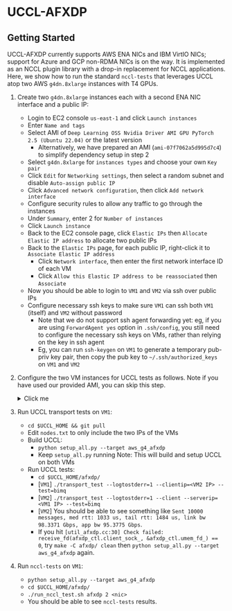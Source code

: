 # UCCL-AFXDP

## Getting Started

UCCL-AFXDP currently supports AWS ENA NICs and IBM VirtIO NICs; support for Azure and GCP non-RDMA NICs is on the way. It is implemented as an NCCL plugin library with a drop-in replacement for NCCL applications. Here, we show how to run the standard `nccl-tests` that leverages UCCL atop two AWS `g4dn.8xlarge` instances with T4 GPUs. 

1. Create two `g4dn.8xlarge` instances each with a second ENA NIC interface and a public IP: 
    * Login to EC2 console `us-east-1` and click `Launch instances`
    * Enter `Name and tags`
    * Select AMI of `Deep Learning OSS Nvidia Driver AMI GPU PyTorch 2.5 (Ubuntu 22.04)` or the latest version
        * Alternatively, we have prepared an AMI (`ami-07f7062a5d995d7c4`) to simplify dependency setup in step 2
    * Select `g4dn.8xlarge` for `instances types` and choose your own `Key pair`
    * Click `Edit` for `Networking settings`, then select a random subnet and disable `Auto-assign public IP`
    * Click `Advanced network configuration`, then click `Add network interface`
    * Configure security rules to allow any traffic to go through the instances
    * Under `Summary`, enter 2 for `Number of instances`
    * Click `Launch instance`
    * Back to the EC2 console page, click `Elastic IPs` then `Allocate Elastic IP address` to allocate two public IPs
    * Back to the `Elastic IPs` page, for each public IP, right-click it to `Associate Elastic IP address`
        * Click `Network interface`, then enter the first network interface ID of each VM
        * Click `Allow this Elastic IP address to be reassociated` then `Associate`
    * Now you should be able to login to `VM1` and `VM2` via ssh over public IPs
    * Configure necessary ssh keys to make sure `VM1` can ssh both `VM1` (itself) and `VM2` without password
        * Note that we do not support ssh agent forwarding yet: eg, if you are using `ForwardAgent yes` option in `.ssh/config`, you still need to configure the necessary ssh keys on VMs, rather than relying on the key in ssh agent
        * Eg, you can run `ssh-keygen` on `VM1` to generate a temporary pub-priv key pair, then copy the pub key to `~/.ssh/authorized_keys` on `VM1` and `VM2`

2. Configure the two VM instances for UCCL tests as follows. Note if you have used our provided AMI, you can skip this step.
    <details><summary>Click me</summary>
    
    * Prepare dependencies:
        * On Amazon VMs (Skip this step on other environments): Update AWS ENA driver to support zero-copy AF_XDP 
            ```
            # Install last ena driver with reboot persistent
            sudo apt-get install dkms
            git clone https://github.com/amzn/amzn-drivers.git -b ena_linux_2.13.0
            sudo mv amzn-drivers /usr/src/amzn-drivers-2.13.0
            sudo vi /usr/src/amzn-drivers-2.13.0/dkms.conf

            # Paste the following and save the file:
            PACKAGE_NAME="ena"
            PACKAGE_VERSION="2.13.0"
            CLEAN="make -C kernel/linux/ena clean"
            MAKE="make -C kernel/linux/ena/ BUILD_KERNEL=${kernelver}"
            BUILT_MODULE_NAME[0]="ena"
            BUILT_MODULE_LOCATION="kernel/linux/ena"
            DEST_MODULE_LOCATION[0]="/updates"
            DEST_MODULE_NAME[0]="ena"
            REMAKE_INITRD="yes"
            AUTOINSTALL="yes"

            sudo dkms add -m amzn-drivers -v 2.13.0
            sudo dkms build -m amzn-drivers -v 2.13.0
            sudo dkms install -m amzn-drivers -v 2.13.0
            sudo modprobe -r ena; sudo modprobe ena
            ```
        * On IBM VMs: Upgrade the Kernel to latest (>6.2) to support AF_XDP
            For example, on Ubuntu 22.04 image
            ```
            sudo apt update
            sudo apt install linux-image-generic-hwe-22.04
            sudo apt install -y linux-headers-$(uname -r) build-essential
            ```
    * Build `nccl` and `nccl-tests`:
        ```
        cd $UCCL_HOME/nccl
        make src.build -j NVCC_GENCODE="-gencode=arch=compute_90,code=sm_90"
        cp src/include/nccl_common.h build/include/

        # Consider "conda deactivate" when hitting dependency errors
        cd $UCCL_HOME/nccl-tests
        make MPI=1 MPI_HOME=/usr/lib/x86_64-linux-gnu/openmpi CUDA_HOME=/usr/local/cuda NCCL_HOME=$UCCL_HOME/nccl/build -j
        ```
    </details>

3. Run UCCL transport tests on `VM1`:
    * `cd $UCCL_HOME && git pull`
    * Edit `nodes.txt` to only include the two IPs of the VMs
    * Build UCCL: 
        * `python setup_all.py --target aws_g4_afxdp`
        * Keep `setup_all.py` running
        Note: This will build and setup UCCL on both VMs
    * Run UCCL tests: 
        * `cd $UCCL_HOME/afxdp/`
        * [`VM1`] `./transport_test --logtostderr=1 --clientip=<VM2 IP> --test=bimq`
        * [`VM2`] `./transport_test --logtostderr=1 --client --serverip=<VM1 IP> --test=bimq`
        * [`VM2`] You should be able to see something like `Sent 10000 messages, med rtt: 1033 us, tail rtt: 1484 us, link bw 98.3371 Gbps, app bw 95.3775 Gbps`. 
        * If you hit `[util_afxdp.cc:30] Check failed: receive_fd(afxdp_ctl.client_sock_, &afxdp_ctl.umem_fd_) == 0`, try `make -C afxdp/ clean` then `python setup_all.py --target aws_g4_afxdp` again.

4. Run `nccl-tests` on `VM1`: 
    * `python setup_all.py --target aws_g4_afxdp`
    * `cd $UCCL_HOME/afxdp/`
    * `./run_nccl_test.sh afxdp 2 <nic>`
    * You should be able to see `nccl-tests` results. 
